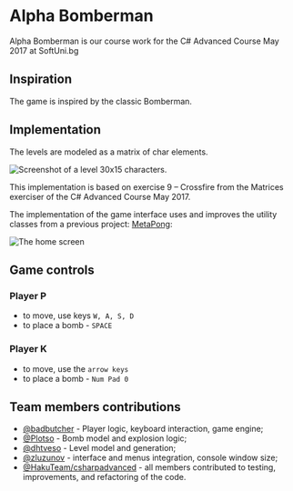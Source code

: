 # Alpha Bomberman
Alpha Bomberman is our course work for the C# Advanced Course May 2017 at SoftUni.bg

## Inspiration
The game is inspired by the classic Bomberman.

## Implementation
The levels are modeled as a matrix of char elements.

![Screenshot of a level 30x15 characters.](https://github.com/HakuTeam/AlphaBomberman/blob/master/game-30x15.png "AlphaBomberman level 30x15")

This implementation is based on exercise 9 – Crossfire from the Matrices exerciser of the C# Advanced Course May 2017.

The implementation of the game interface uses and improves the utility classes from a previous project: [MetaPong](https://github.com/MetaDevTeam/MetaPong/tree/master/MetaPong.Utilities):

![The home screen](https://github.com/HakuTeam/AlphaBomberman/blob/master/start-screen.png)

## Game controls
### Player P
- to move, use keys `W, A, S, D`
- to place a bomb - `SPACE`

### Player K
- to move, use the `arrow keys`
- to place a bomb - `Num Pad 0`

## Team members contributions
- [@badbutcher](https://github.com/badbutcher) - Player logic, keyboard interaction, game engine;
- [@Plotso](https://github.com/Plotso) - Bomb model and explosion logic;
- [@dhtveso](https://github.com/dhtveso) - Level model and generation;
- [@zluzunov](https://github.com/zluzunov) - interface and menus integration, console window size;
- [@HakuTeam/csharpadvanced](https://github.com/orgs/HakuTeam/teams/csharpadvanced/members) - all members contributed to testing, improvements, and refactoring of the code.

